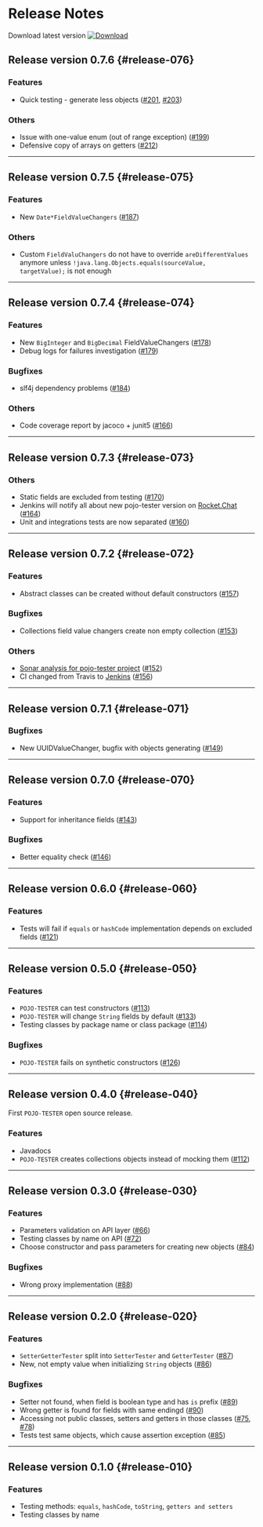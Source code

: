 # Release Notes

Download latest version [ ![Download](https://api.bintray.com/packages/sta-szek/maven/pojo-tester/images/download.svg) ](https://bintray.com/sta-szek/maven/pojo-tester/_latestVersion)

## Release version 0.7.6 {#release-076}

### Features
* Quick testing - generate less objects ([#201](https://github.com/sta-szek/pojo-tester/issues/201), [#203](https://github.com/sta-szek/pojo-tester/issues/203))

### Others
* Issue with one-value enum (out of range exception) ([#199](https://github.com/sta-szek/pojo-tester/issues/199))
* Defensive copy of arrays on getters ([#212](https://github.com/sta-szek/pojo-tester/issues/212))


---

## Release version 0.7.5 {#release-075}

### Features
* New `Date*FieldValueChangers` ([#187](https://github.com/sta-szek/pojo-tester/issues/187))

### Others
* Custom `FieldValuChangers` do not have to override `areDifferentValues` anymore unless `!java.lang.Objects.equals(sourceValue, targetValue);` is not enough


---

## Release version 0.7.4 {#release-074}

### Features
* New `BigInteger` and `BigDecimal` FieldValueChangers ([#178](https://github.com/sta-szek/pojo-tester/issues/178))
* Debug logs for failures investigation ([#179](https://github.com/sta-szek/pojo-tester/issues/179))

### Bugfixes
* slf4j dependency problems ([#184](https://github.com/sta-szek/pojo-tester/issues/184))

### Others
* Code coverage report by jacoco + junit5 ([#166](https://github.com/sta-szek/pojo-tester/issues/166))

---

## Release version 0.7.3 {#release-073}

### Others
* Static fields are excluded from testing ([#170](https://github.com/sta-szek/pojo-tester/issues/170))
* Jenkins will notify all about new pojo-tester version on [Rocket.Chat](http://chat.pojo.pl/channel/pojo-tester) ([#164](https://github.com/sta-szek/pojo-tester/issues/164)) 
* Unit and integrations tests are now separated ([#160](https://github.com/sta-szek/pojo-tester/issues/160))

---

## Release version 0.7.2 {#release-072}

### Features
* Abstract classes can be created without default constructors ([#157](https://github.com/sta-szek/pojo-tester/issues/157))

### Bugfixes
* Collections field value changers create non empty collection ([#153](https://github.com/sta-szek/pojo-tester/issues/153))

### Others
* [Sonar analysis for pojo-tester project](https://sonarqube.com/dashboard?id=pl.pojo%3Apojo-tester) ([#152](https://github.com/sta-szek/pojo-tester/issues/152)) 
* CI changed from Travis to [Jenkins](http://ci.pojo.pl/job/pojo-tester) ([#156](https://github.com/sta-szek/pojo-tester/issues/156)) 

---

## Release version 0.7.1 {#release-071}

### Bugfixes
* New UUIDValueChanger, bugfix with objects generating ([#149](https://github.com/sta-szek/pojo-tester/issues/149))

---

## Release version 0.7.0 {#release-070}

### Features
* Support for inheritance fields ([#143](https://github.com/sta-szek/pojo-tester/issues/143))

### Bugfixes
* Better equality check ([#146](https://github.com/sta-szek/pojo-tester/issues/146))

---

## Release version 0.6.0 {#release-060}

### Features
* Tests will fail if `equals` or `hashCode` implementation depends on excluded fields ([#121](https://github.com/sta-szek/pojo-tester/issues/121))

---

## Release version 0.5.0 {#release-050}

### Features
* `POJO-TESTER` can test constructors ([#113](https://github.com/sta-szek/pojo-tester/issues/113))
* `POJO-TESTER` will change `String` fields by default ([#133](https://github.com/sta-szek/pojo-tester/issues/133))
* Testing classes by package name or class package ([#114](https://github.com/sta-szek/pojo-tester/issues/114))

### Bugfixes
* `POJO-TESTER` fails on synthetic constructors ([#126](https://github.com/sta-szek/pojo-tester/issues/126)) 

---

## Release version 0.4.0 {#release-040}

First `POJO-TESTER` open source release.

### Features
* Javadocs
* `POJO-TESTER` creates collections objects instead of mocking them ([#112](https://github.com/sta-szek/pojo-tester/issues/112))

---

## Release version 0.3.0 {#release-030}

### Features
* Parameters validation on API layer ([#66](https://github.com/sta-szek/pojo-tester/issues/66))
* Testing classes by name on API ([#72](https://github.com/sta-szek/pojo-tester/issues/72))
* Choose constructor and pass parameters for creating new objects ([#84](https://github.com/sta-szek/pojo-tester/issues/84))

### Bugfixes
* Wrong proxy implementation ([#88](https://github.com/sta-szek/pojo-tester/issues/88)) 

---

## Release version 0.2.0 {#release-020}

### Features
* `SetterGetterTester` split into `SetterTester` and `GetterTester` ([#87](https://github.com/sta-szek/pojo-tester/issues/87))
* New, not empty value when initializing `String` objects ([#86](https://github.com/sta-szek/pojo-tester/issues/86))

### Bugfixes
* Setter not found, when field is boolean type and has `is` prefix ([#89](https://github.com/sta-szek/pojo-tester/issues/89)) 
* Wrong getter is found for fields with same endingd ([#90](https://github.com/sta-szek/pojo-tester/issues/90))
* Accessing not public classes, setters and getters in those classes ([#75](https://github.com/sta-szek/pojo-tester/issues/75), [#78](https://github.com/sta-szek/pojo-tester/issues/78))
* Tests test same objects, which cause assertion exception ([#85](https://github.com/sta-szek/pojo-tester/issues/85))

---

## Release version 0.1.0 {#release-010}

### Features
* Testing methods: `equals`, `hashCode`, `toString`, `getters and setters`
* Testing classes by name

